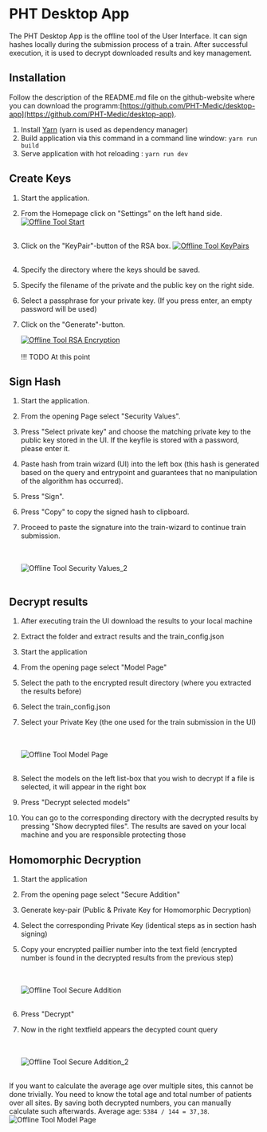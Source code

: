# PHT Desktop App

The PHT Desktop App is the offline tool of the User Interface. It can sign hashes locally during the submission process of a train. After successful execution, it is used to decrypt downloaded results and key management.  

## Installation

Follow the description of the README.md file on the github-website where you can download the programm:[https://github.com/PHT-Medic/desktop-app](https://github.com/PHT-Medic/desktop-app).

1. Install [Yarn](https://classic.yarnpkg.com/en/) (yarn is used as dependency manager)
2. Build application via this command in a command line window: ```yarn run build```
3. Serve application with hot reloading : ```yarn run dev ```

## Create Keys

1. Start the application.
2. From the Homepage click on "Settings" on the left hand side.
      [![Offline Tool Start](../images/offline_tool_images/settings_colored.png)](../images/offline_tool_images/settings_colored.png)
      <br/><br/>

3. Click on the "KeyPair"-button of the RSA box.
      [![Offline Tool KeyPairs](../images/offline_tool_images/encryption_colored.png)](../images/offline_tool_images/encryption_colored.png)
      <br/><br/>


4. Specify the directory where the keys should be saved.
5. Specify the filename of the private and the public key on the right side.
6. Select a passphrase for your private key. (If you press enter, an empty password will be used)
7. Click on the "Generate"-button.
      
      [![Offline Tool RSA Encryption](../images/offline_tool_images/rsa_encryption_colored.png)](../images/offline_tool_images/rsa_encryption_colored.png)
      <br/><br/>
!!! TODO
      At this point 

## Sign Hash 

1. Start the application.
2. From the opening Page select "Security Values".
3. Press "Select private key" and choose the matching private key to the public key stored in the UI. If the keyfile is stored with a password, please enter it.
4. Paste hash from train wizard (UI) into the left box (this hash is generated based on the query and entrypoint and guarantees that no manipulation of the algorithm has occurred).
5. Press "Sign".
6. Press "Copy" to copy the signed hash to clipboard.
7. Proceed to paste the signature into the train-wizard to continue train submission.

      <br/><br/>
      ![Offline Tool Security Values_2](../images/offline_tool_images/sign.png)
      <br/><br/>

## Decrypt results

1. After executing train the UI download the results to your local machine
2. Extract the folder and extract results and the train_config.json
3. Start the application
4. From the opening page select "Model Page"
5. Select the path to the encrypted result directory (where you extracted the results before)
6. Select the train_config.json
7. Select your Private Key (the one used for the train submission in the UI)

      <br/><br/>
      ![Offline Tool Model Page](../images/offline_tool_images/4step.png)
      <br/><br/>

8. Select the models on the left list-box that you wish to decrypt
   If a file is selected, it will appear in the right box
9. Press "Decrypt selected models"
10. You can go to the corresponding directory with the decrypted results by pressing
    "Show decrypted files". The results are saved on your local machine and you are responsible protecting those   

## Homomorphic Decryption

1. Start the application
2. From the opening page select "Secure Addition"
3. Generate key-pair (Public & Private Key for Homomorphic Decryption)
4. Select the corresponding Private Key (identical steps as in section hash signing)
5. Copy your encrypted paillier number into the text field (encrypted number is found in the decrypted results from the
   previous step)
   
      <br/><br/>
      ![Offline Tool Secure Addition](../images/offline_tool_images/extra.png)
      <br/><br/>
   
6. Press "Decrypt"
7. Now in the right textfield appears the decypted count query

      <br/><br/>
      ![Offline Tool Secure Addition_2](../images/offline_tool_images/5step.png)
      <br/><br/>

If you want to calculate the average age over multiple sites, this cannot be done trivially.
You need to know the total age and total number of patients over all sites. By saving both decrypted numbers,
you can manually calculate such afterwards. Average age: `5384 / 144 = 37,38`.
![Offline Tool Model Page](../images/offline_tool_images/6step.png)

